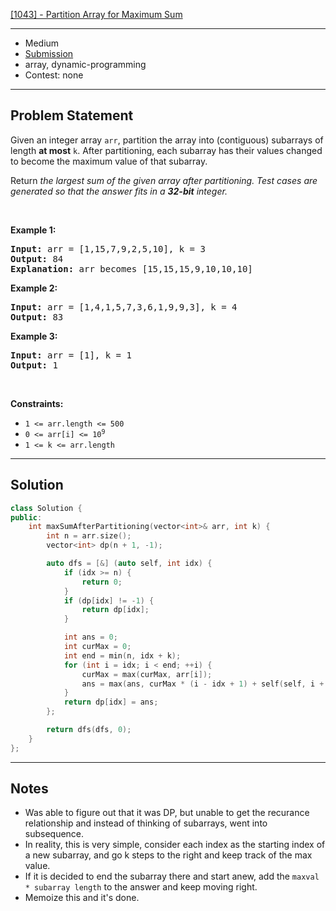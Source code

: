 [[1043] - Partition Array for Maximum Sum](https://leetcode.com/problems/partition-array-for-maximum-sum)

---

- Medium
- [Submission](https://leetcode.com/problems/partition-array-for-maximum-sum/submissions/1164732625/)
- array, dynamic-programming
- Contest: none

---

## Problem Statement

<p>Given an integer array <code>arr</code>, partition the array into (contiguous) subarrays of length <strong>at most</strong> <code>k</code>. After partitioning, each subarray has their values changed to become the maximum value of that subarray.</p>

<p>Return <em>the largest sum of the given array after partitioning. Test cases are generated so that the answer fits in a <strong>32-bit</strong> integer.</em></p>

<p>&nbsp;</p>
<p><strong class="example">Example 1:</strong></p>

<pre>
<strong>Input:</strong> arr = [1,15,7,9,2,5,10], k = 3
<strong>Output:</strong> 84
<strong>Explanation:</strong> arr becomes [15,15,15,9,10,10,10]
</pre>

<p><strong class="example">Example 2:</strong></p>

<pre>
<strong>Input:</strong> arr = [1,4,1,5,7,3,6,1,9,9,3], k = 4
<strong>Output:</strong> 83
</pre>

<p><strong class="example">Example 3:</strong></p>

<pre>
<strong>Input:</strong> arr = [1], k = 1
<strong>Output:</strong> 1
</pre>

<p>&nbsp;</p>
<p><strong>Constraints:</strong></p>

<ul>
	<li><code>1 &lt;= arr.length &lt;= 500</code></li>
	<li><code>0 &lt;= arr[i] &lt;= 10<sup>9</sup></code></li>
	<li><code>1 &lt;= k &lt;= arr.length</code></li>
</ul>


---

## Solution

```cpp
class Solution {
public:
    int maxSumAfterPartitioning(vector<int>& arr, int k) {
        int n = arr.size();
        vector<int> dp(n + 1, -1);

        auto dfs = [&] (auto self, int idx) {
            if (idx >= n) {
                return 0;
            }
            if (dp[idx] != -1) {
                return dp[idx];
            }

            int ans = 0;
            int curMax = 0;
            int end = min(n, idx + k);
            for (int i = idx; i < end; ++i) {
                curMax = max(curMax, arr[i]);
                ans = max(ans, curMax * (i - idx + 1) + self(self, i + 1));
            }
            return dp[idx] = ans;
        };

        return dfs(dfs, 0);
    }
};
```

---

## Notes

- Was able to figure out that it was DP, but unable to get the recurance relationship and instead of thinking of subarrays, went into subsequence.
- In reality, this is very simple, consider each index as the starting index of a new subarray, and go k steps to the right and keep track of the max value.
- If it is decided to end the subarray there and start anew, add the `maxval * subarray length` to the answer and keep moving right.
- Memoize this and it's done.
